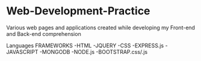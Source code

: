 # Web-Development-Practice
Various web pages and applications created while developing my Front-end and Back-end comprehension 

  Languages                 FRAMEWORKS
   -HTML                     -JQUERY
   -CSS                      -EXPRESS.js
   -JAVASCRIPT               -MONGODB
                             -NODE.js
                             -BOOTSTRAP.css/.js
